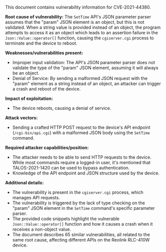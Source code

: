 This document contains vulnerability information for CVE-2021-44380.

**Root cause of vulnerability:** The `SetTime` API's JSON parameter parser assumes that the "param" JSON element is an object, but this is not validated. When a string value is provided instead of an object, the program attempts to access it as an object which leads to an assertion failure in the `Json::Value::operator[]` function, causing the `cgiserver.cgi` process to terminate and the device to reboot.

**Weaknesses/vulnerabilities present:**
- Improper input validation: The API's JSON parameter parser does not validate the type of the "param" JSON element, assuming it will always be an object.
- Denial of Service: By sending a malformed JSON request with the "param" element as a string instead of an object, an attacker can trigger a crash and reboot of the device.

**Impact of exploitation:**
- The device reboots, causing a denial of service.

**Attack vectors:**
- Sending a crafted HTTP POST request to the device's API endpoint (`/cgi-bin/api.cgi`) with a malformed JSON body using the `SetTime` command.

**Required attacker capabilities/position:**
- The attacker needs to be able to send HTTP requests to the device. While most commands require a logged-in user, it's mentioned that TALOS-2021-1420 can be used to bypass authentication.
- Knowledge of the API endpoint and JSON structure used by the device.

**Additional details:**
- The vulnerability is present in the `cgiserver.cgi` process, which manages API requests.
- The vulnerability is triggered by the lack of type checking on the "param" JSON element in the `SetTime` command's specific parameter parser.
- The provided code snippets highlight the vulnerable `Json::Value::operator[]` function and how it causes a crash when it receives a non-object value.
- The document describes 65 similar vulnerabilities, all related to the same root cause, affecting different APIs on the Reolink RLC-410W device.